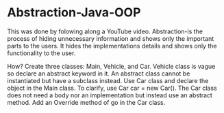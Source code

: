 # Abstraction-Java-OOP
This was done by folowing along a YouTube video.
Abstraction-is the process of hiding unnecessary information and shows only the important parts to the users.
It hides the implementations details and shows only the functionality to the user.

How?
Create three classes: Main, Vehicle, and Car.
Vehicle class is vague so declare an abstract keyword in it. 
An abstract class cannot be instantiated but have a subclass instead. 
Use Car class and declare the object in the Main class.
To clarify, use Car car = new Car(). 
The Car class does not need a body nor an implementation but instead use an abstract method.
Add an Override method of go in the Car class. 

